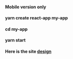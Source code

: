 #### Mobile version only

#### yarn create react-app my-app

#### cd my-app

#### yarn start

#### Here is the site [design](https://www.figma.com/file/4YjrygFEXOcDp9AAnVFv7o/Airbnb-Experiences?node-id=0%3A1)
